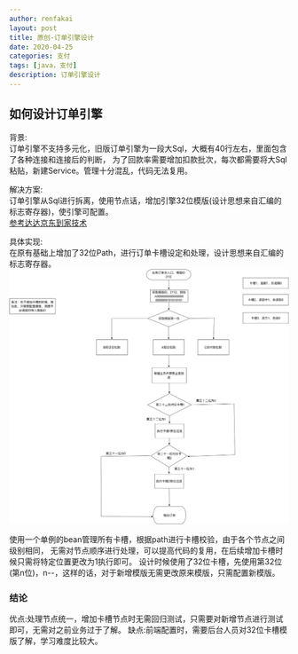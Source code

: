 ```yaml
---
author: renfakai
layout: post
title: 原创-订单引擎设计
date: 2020-04-25
categories: 支付
tags: [java，支付]
description: 订单引擎设计
---
```



## 如何设计订单引擎

背景:  
订单引擎不支持多元化，旧版订单引擎为一段大Sql，大概有40行左右，里面包含了各种连接和连接后的判断，
为了回款率需要增加扣款批次，每次都需要将大Sql粘贴，新建Service。管理十分混乱，代码无法复用。  

解决方案:  
订单引擎从Sql进行拆离，使用节点话，增加引擎32位模版(设计思想来自汇编的标志寄存器)，使引擎可配置。    
[参考达达京东到家技术](https://mp.weixin.qq.com/s/M1rK96Grc1QYlcivg2cO9w)


具体实现:  
在原有基础上增加了32位Path，进行订单卡槽设定和处理，设计思想来自汇编的标志寄存器。  
![avatar](/img/20200425/订单生成.png)      


使用一个单例的bean管理所有卡槽，根据path进行卡槽校验，由于各个节点之间级别相同，
无需对节点顺序进行处理，可以提高代码的复用，在后续增加卡槽时候只需将特定位置更改为1执行即可。
设计时候使用了32位卡槽，先使用第32位(第n位)，n--，这样的话，对于新增模版无需更改原来模版，只需配置新模版。  

###  结论
优点:处理节点统一，增加卡槽节点时无需回归测试，只需要对新增节点进行测试即可，无需对之前业务过于了解。
缺点:前端配置时，需要后台人员对32位卡槽模版了解，学习难度比较大。

















